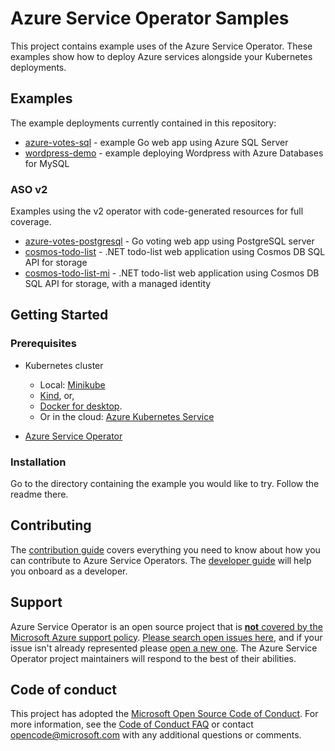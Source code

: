 # Azure Service Operator Samples

This project contains example uses of the Azure Service Operator. These examples show how to deploy Azure services alongside your Kubernetes deployments.

## Examples

The example deployments currently contained in this repository:

* [azure-votes-sql](./azure-votes-sql) - example Go web app using Azure SQL Server
* [wordpress-demo](./wordpress-demo) - example deploying Wordpress with Azure Databases for MySQL

### ASO v2
Examples using the v2 operator with code-generated resources for full coverage.
* [azure-votes-postgresql](./azure-votes-postgresql) - Go voting web app using PostgreSQL server
* [cosmos-todo-list](./cosmos-todo-list) - .NET todo-list web application using Cosmos DB SQL API for storage
* [cosmos-todo-list-mi](./cosmos-todo-list-mi) - .NET todo-list web application using Cosmos DB SQL API for storage, with a managed identity

## Getting Started

### Prerequisites

- Kubernetes cluster
    - Local: [Minikube](https://kubernetes.io/docs/tasks/tools/install-minikube)
    - [Kind](https://github.com/kubernetes-sigs/kind), or,
    - [Docker for desktop](https://blog.docker.com/2018/07/kubernetes-is-now-available-in-docker-desktop-stable-channel/).
    - Or in the cloud: [Azure Kubernetes Service](https://azure.microsoft.com/en-us/services/kubernetes-service/)

- [Azure Service Operator](https://github.com/Azure/azure-service-operator)

### Installation

Go to the directory containing the example you would like to try. Follow the readme there.

## Contributing

The [contribution guide][contribution-guide] covers everything you need to know about how you can contribute to Azure Service Operators. The [developer guide][developer-guide] will help you onboard as a developer.

## Support

Azure Service Operator is an open source project that is [**not** covered by the Microsoft Azure support policy](https://support.microsoft.com/en-us/help/2941892/support-for-linux-and-open-source-technology-in-azure). [Please search open issues here](https://github.com/Azure/azure-service-operator/issues), and if your issue isn't already represented please [open a new one](https://github.com/Azure/azure-service-operator/issues/new/choose). The Azure Service Operator project maintainers will respond to the best of their abilities.

## Code of conduct

This project has adopted the [Microsoft Open Source Code of Conduct](https://opensource.microsoft.com/codeofconduct/). For more information, see the [Code of Conduct FAQ](https://opensource.microsoft.com/codeofconduct/faq) or contact [opencode@microsoft.com](mailto:opencode@microsoft.com) with any additional questions or comments.

[contribution-guide]: CONTRIBUTING.md
[developer-guide]: docs/howto/contents.md
[FAQ]: docs/fa
